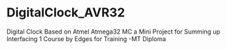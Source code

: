# DigitalClock_AVR32
Digital Clock Based on Atmel Atmega32 MC a Mini Project for Summing up Interfacing 1 Course by Edges for Training -MT Diploma
